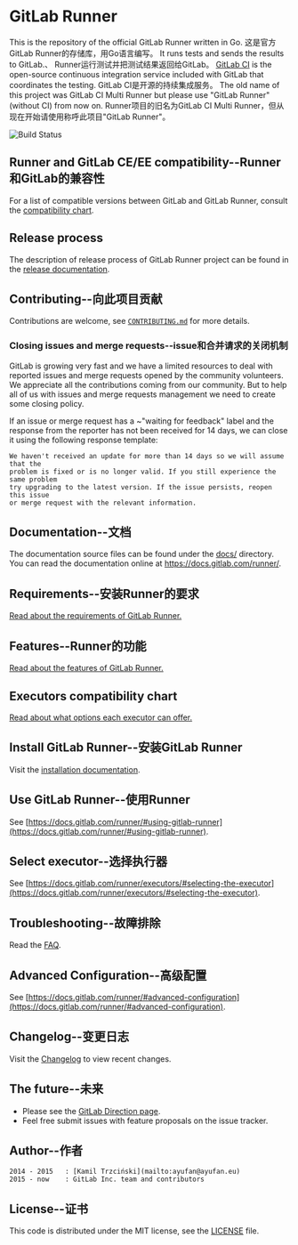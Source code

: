 # GitLab Runner

This is the repository of the official GitLab Runner written in Go.
这是官方GitLab Runner的存储库，用Go语言编写。
It runs tests and sends the results to GitLab.、
Runner运行测试并把测试结果返回给GitLab。
[GitLab CI](https://about.gitlab.com/gitlab-ci) is the open-source
continuous integration service included with GitLab that coordinates the testing.
GitLab CI是开源的持续集成服务。
The old name of this project was GitLab CI Multi Runner but please use "GitLab Runner" (without CI) from now on.
Runner项目的旧名为GitLab CI Multi Runner，但从现在开始请使用称呼此项目"GitLab Runner"。

![Build Status](https://gitlab.com/gitlab-org/gitlab-runner/badges/master/build.svg)

## Runner and GitLab CE/EE compatibility--Runner和GitLab的兼容性

For a list of compatible versions between GitLab and GitLab Runner, consult
the [compatibility chart](https://docs.gitlab.com/runner/#compatibility-chart).

## Release process

The description of release process of GitLab Runner project can be found in the [release documentation](docs/release_process/README.md).

## Contributing--向此项目贡献

Contributions are welcome, see [`CONTRIBUTING.md`](CONTRIBUTING.md) for more details.

### Closing issues and merge requests--issue和合并请求的关闭机制

GitLab is growing very fast and we have a limited resources to deal with reported issues
and merge requests opened by the community volunteers. We appreciate all the contributions
coming from our community. But to help all of us with issues and merge requests management
we need to create some closing policy.

If an issue or merge request has a ~"waiting for feedback" label and the response from the
reporter has not been received for 14 days, we can close it using the following response
template:

```
We haven't received an update for more than 14 days so we will assume that the
problem is fixed or is no longer valid. If you still experience the same problem
try upgrading to the latest version. If the issue persists, reopen this issue
or merge request with the relevant information.
```

## Documentation--文档

The documentation source files can be found under the [docs/](docs/) directory. You can
read the documentation online at https://docs.gitlab.com/runner/.

## Requirements--安装Runner的要求

[Read about the requirements of GitLab Runner.](https://docs.gitlab.com/runner/#requirements)

## Features--Runner的功能

[Read about the features of GitLab Runner.](https://docs.gitlab.com/runner/#features)

## Executors compatibility chart

[Read about what options each executor can offer.](https://docs.gitlab.com/runner/executors/#compatibility-chart)

## Install GitLab Runner--安装GitLab Runner

Visit the [installation documentation](https://docs.gitlab.com/runner/install/).

## Use GitLab Runner--使用Runner

See [https://docs.gitlab.com/runner/#using-gitlab-runner](https://docs.gitlab.com/runner/#using-gitlab-runner).

## Select executor--选择执行器

See [https://docs.gitlab.com/runner/executors/#selecting-the-executor](https://docs.gitlab.com/runner/executors/#selecting-the-executor).

## Troubleshooting--故障排除

Read the [FAQ](https://docs.gitlab.com/runner/faq/).

## Advanced Configuration--高级配置

See [https://docs.gitlab.com/runner/#advanced-configuration](https://docs.gitlab.com/runner/#advanced-configuration).

## Changelog--变更日志

Visit the [Changelog](CHANGELOG.md) to view recent changes.

## The future--未来

* Please see the [GitLab Direction page](https://about.gitlab.com/direction/).
* Feel free submit issues with feature proposals on the issue tracker.

## Author--作者

```
2014 - 2015   : [Kamil Trzciński](mailto:ayufan@ayufan.eu)
2015 - now    : GitLab Inc. team and contributors
```

## License--证书

This code is distributed under the MIT license, see the [LICENSE](LICENSE) file.
